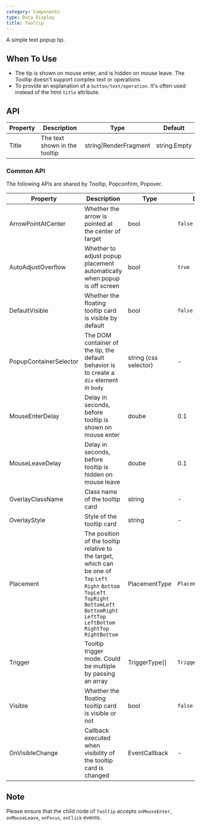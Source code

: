 ```yaml
---
category: Components
type: Data Display
title: Tooltip
---
```


A simple text popup tip.

## When To Use

- The tip is shown on mouse enter, and is hidden on mouse leave. The Tooltip doesn't support complex text or operations.
- To provide an explanation of a `button/text/operation`. It's often used instead of the html `title` attribute.

## API

| Property | Description                   | Type                               | Default |
| -------- | ----------------------------- | ---------------------------------- | ------- |
| Title    | The text shown in the tooltip | string\|RenderFragment | string.Empty      |

### Common API

The following APIs are shared by Tooltip, Popconfirm, Popover.

| Property | Description | Type | Default | Version |
| --- | --- | --- | --- | --- |
| ArrowPointAtCenter | Whether the arrow is pointed at the center of target | bool | `false` |  |
| AutoAdjustOverflow | Whether to adjust popup placement automatically when popup is off screen | bool | `true` |  |
| DefaultVisible | Whether the floating tooltip card is visible by default | bool | `false` |  |
| PopupContainerSelector | The DOM container of the tip, the default behavior is to create a `div` element in `body` | string (css selector) | -                   |  |
| MouseEnterDelay | Delay in seconds, before tooltip is shown on mouse enter | doube | 0.1 |  |
| MouseLeaveDelay | Delay in seconds, before tooltip is hidden on mouse leave | doube | 0.1 |  |
| OverlayClassName | Class name of the tooltip card | string | - |  |
| OverlayStyle | Style of the tooltip card | string | - |  |
| Placement | The position of the tooltip relative to the target, which can be one of `Top` `Left` `Right` `Bottom` `TopLeft` `TopRight` `BottomLeft` `BottomRight` `LeftTop` `LeftBottom` `RightTop` `RightBottom` | PlacementType | `PlacementType.Top` |  |
| Trigger | Tooltip trigger mode. Could be multiple by passing an array | TriggerType[] | `TriggerType.Hover` |  |
| Visible | Whether the floating tooltip card is visible or not | bool | `false` |  |
| OnVisibleChange | Callback executed when visibility of the tooltip card is changed | EventCallback<bool>   | - |  |

## Note

Please ensure that the child node of `Tooltip` accepts `onMouseEnter`, `onMouseLeave`, `onFocus`, `onClick` events.
